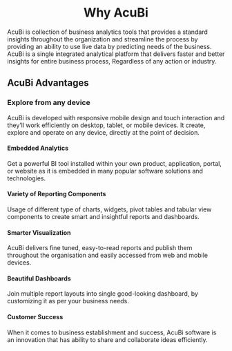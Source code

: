                          

<center><h1>Why AcuBi  </h1></center> 

AcuBi is collection of business analytics tools that provides a standard insights throughout the organization and streamline the process by providing an ability to use live data by predicting needs of the business. AcuBi is a single integrated analytical platform that delivers faster and better insights for entire business process, Regardless of any action or industry.


## AcuBi  Advantages

### Explore from any device

AcuBi  is developed with responsive mobile design and touch interaction and they’ll work efficiently on desktop, tablet, or mobile devices. It create, explore and operate on any device, directly at the point of decision.

#### Embedded Analytics

Get a powerful BI tool installed within your own product, application, portal, or website as it is embedded in many popular software solutions and technologies.

#### Variety of Reporting Components

Usage of different type of charts, widgets, pivot tables and tabular view components to create smart and insightful reports and dashboards.

#### Smarter Visualization

AcuBi  delivers fine tuned, easy-to-read reports and publish them throughout the organisation and easily accessed from web and mobile devices.

#### Beautiful Dashboards

Join multiple report layouts into single good-looking dashboard, by customizing it as per your business needs.

#### Customer Success

When it comes to business establishment and success, AcuBi software is an innovation that has ability to share and collaborate ideas efficiently.

<!--stackedit_data:
eyJoaXN0b3J5IjpbLTUzNTUxODczNywtMTEzOTk1NTYxOSwtMT
U3MjY1ODE0MiwxNDY3NzM0OTcsLTE3NDQwMTY4MjQsLTI3MzA1
NDMyLC04NjgyODcxNCwtMTQwNTA5NzMxMCwxMjUyOTE1MjE2LC
0yNDE5MzcwNzMsODc2MTc1MTM3LDE4NDg4OTQ1NjcsLTE2MjE0
NjU4MDMsLTM3NzQ5OTMxLDE4ODg3ODczMzksMTMxMTAxNzEzMC
wxMzQzMzcwNTc4LC0yNjYwODc5MTUsLTIwNzI4NTEwODUsNDI0
MzU3ODMxXX0=
-->
